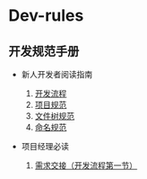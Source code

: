 # Dev-rules
## 开发规范手册

* 新人开发者阅读指南
    1. [开发流程](Docs/CodeProcessRules.md)
    1. [项目规范]()
    1. [文件树规范](Docs/DevBook/FileTreeRules.md)
    1. [命名规范](Docs/DevBook/NameRules.md)

* 项目经理必读
    1. [需求交接（开发流程第一节）](Docs/CodeProcess.md)

